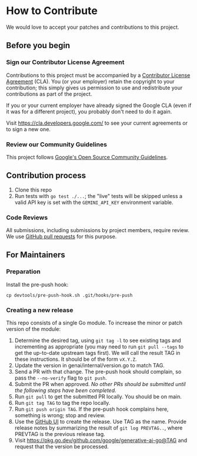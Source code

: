 # How to Contribute

We would love to accept your patches and contributions to this project.

## Before you begin

### Sign our Contributor License Agreement

Contributions to this project must be accompanied by a
[Contributor License Agreement](https://cla.developers.google.com/about) (CLA).
You (or your employer) retain the copyright to your contribution; this simply
gives us permission to use and redistribute your contributions as part of the
project.

If you or your current employer have already signed the Google CLA (even if it
was for a different project), you probably don't need to do it again.

Visit <https://cla.developers.google.com/> to see your current agreements or to
sign a new one.

### Review our Community Guidelines

This project follows [Google's Open Source Community
Guidelines](https://opensource.google/conduct/).

## Contribution process

1. Clone this repo
2. Run tests with `go test ./...`; the "live" tests will be skipped
   unless a valid API key is set with the `GEMINI_API_KEY` environment variable.

### Code Reviews

All submissions, including submissions by project members, require review. We
use [GitHub pull requests](https://docs.github.com/articles/about-pull-requests)
for this purpose.

## For Maintainers

### Preparation

Install the pre-push hook:
```
cp devtools/pre-push-hook.sh .git/hooks/pre-push
```

### Creating a new release

This repo consists of a single Go module.
To increase the minor or patch version of the module:

1. Determine the desired tag, using `git tag -l` to see existing tags
   and incrementing as appropriate (you may need to run `git pull --tags`
   to get the up-to-date upstream tags first). We will call the result TAG in
   these instructions. It should be of the form `vX.Y.Z`.
3. Update the version in genai/internal/version.go to match TAG.
4. Send a PR with that change. The pre-push hook should complain, so
   pass the `--no-verify` flag to `git push`.
5. Submit the PR when approved. _No other PRs should be submitted until
   the following steps have been completed._
6. Run `git pull` to get the submitted PR locally. You should be on main.
7. Run `git tag TAG` to tag the repo locally.
8. Run `git push origin TAG`. If the pre-push hook complains here, something
   is wrong; stop and review.
9. Use the [GitHub UI](https://github.com/google/generative-ai-go/releases) to
   create the release. Use TAG as the name.
   Provide release notes by summarizing the result of `git log PREVTAG..`,
   where PREVTAG is the previous release tag.
10. Visit https://pkg.go.dev/github.com/google/generative-ai-go@TAG and request
   that the version be processed.
